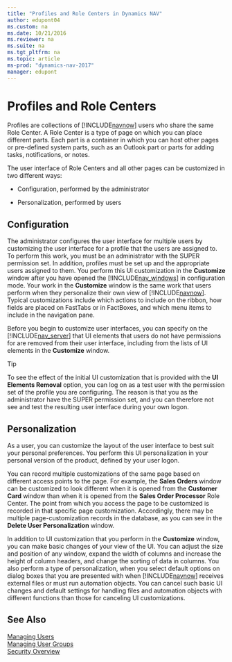 ```yaml
---
title: "Profiles and Role Centers in Dynamics NAV"
author: edupont04
ms.custom: na
ms.date: 10/21/2016
ms.reviewer: na
ms.suite: na
ms.tgt_pltfrm: na
ms.topic: article
ms-prod: "dynamics-nav-2017"
manager: edupont
---
```

# Profiles and Role Centers
Profiles are collections of [!INCLUDE[navnow](includes/navnow_md.md)] users who share the same Role Center. A Role Center is a type of page on which you can place different parts. Each part is a container in which you can host other pages or pre\-defined system parts, such as an Outlook part or parts for adding tasks, notifications, or notes.  

 The user interface of Role Centers and all other pages can be customized in two different ways:  

-   Configuration, performed by the administrator  

-   Personalization, performed by users  

## Configuration
The administrator configures the user interface for multiple users by customizing the user interface for a profile that the users are assigned to. To perform this work, you must be an administrator with the SUPER permission set. In addition, profiles must be set up and the appropriate users assigned to them. You perform this UI customization in the **Customize** window after you have opened the [!INCLUDE[nav_windows](includes/nav_windows_md.md)] in configuration mode. Your work in the **Customize** window is the same work that users perform when they personalize their own view of [!INCLUDE[navnow](includes/navnow_md.md)]. Typical customizations include which actions to include on the ribbon, how fields are placed on FastTabs or in FactBoxes, and which menu items to include in the navigation pane.  

Before you begin to customize user interfaces, you can specify on the [!INCLUDE[nav_server](includes/nav_server_md.md)] that UI elements that users do not have permissions for are removed from their user interface, including from the lists of UI elements in the **Customize** window.

> [!TIP]  
>  To see the effect of the initial UI customization that is provided with the **UI Elements Removal** option, you can log on as a test user with the permission set of the profile you are configuring. The reason is that you as the administrator have the SUPER permission set, and you can therefore not see and test the resulting user interface during your own logon.

## Personalization
As a user, you can customize the layout of the user interface to best suit your personal preferences. You perform this UI personalization in your personal version of the product, defined by your user logon.  

You can record multiple customizations of the same page based on different access points to the page. For example, the **Sales Orders** window can be customized to look different when it is opened from the **Customer Card** window than when it is opened from the **Sales Order Processor** Role Center. The point from which you access the page to be customized is recorded in that specific page customization. Accordingly, there may be multiple page\-customization records in the database, as you can see in the **Delete User Personalization** window.  

In addition to UI customization that you perform in the **Customize** window, you can make basic changes of your view of the UI. You can adjust the size and position of any window, expand the width of columns and increase the height of column headers, and change the sorting of data in columns. You also perform a type of personalization, when you select default options on dialog boxes that you are presented with when [!INCLUDE[navnow](includes/navnow_md.md)] receives external files or must run automation objects. You can cancel such basic UI changes and default settings for handling files and automation objects with different functions than those for canceling UI customizations.  

## See Also  
<!-- [Managing Users](../Topic/Administration%20in%20the%20Clients.md)   
 [Profiles and Role Centers](../Topic/Customize%20the%20User%20Interface.md)  -->
[Managing Users](Managing-Users.md)  
[Managing User Groups](managing-user-groups.md)  
[Security Overview](Security-Overview.md)  
